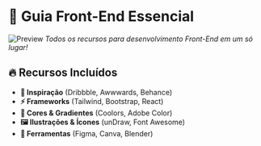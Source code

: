 # 🚀 Guia Front-End Essencial

![Preview]([https://imgur.com/a/n7QUeR1](https://imgur.com/a/DNw26Ge))  
*Todos os recursos para desenvolvimento Front-End em um só lugar!*

## 🔥 Recursos Incluídos
- **🎨 Inspiração** (Dribbble, Awwwards, Behance)  
- **⚡ Frameworks** (Tailwind, Bootstrap, React)  
- **🌈 Cores & Gradientes** (Coolors, Adobe Color)  
- **🖼️ Ilustrações & Ícones** (unDraw, Font Awesome)  
- **🔧 Ferramentas** (Figma, Canva, Blender)  
